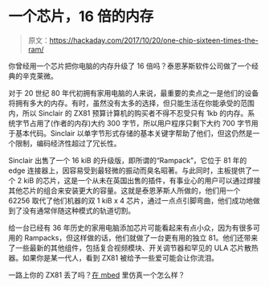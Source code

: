 # 一个芯片，16 倍的内存

> 原文：<https://hackaday.com/2017/10/20/one-chip-sixteen-times-the-ram/>

你曾经用一个芯片把你电脑的内存升级了 16 倍吗？泰恩茅斯软件公司做了一个经典的辛克莱微。

对于 20 世纪 80 年代初拥有家用电脑的人来说，最重要的卖点之一是他们的设备将拥有多大的内存。有时，虽然没有太多的选择，但只能生活在你能承受的范围内，所以 Sinclair 的 ZX81 预算计算机的购买者不得不忍受只有 1kb 的内存。系统字节占用了(作者的内存)大约 300 字节，所以用户程序只剩下大约 700 字节用于基本代码。Sinclair 以单字节形式存储的基本关键字帮助了他们，但这仍然是一个限制，编码经济性超过了冗长性。

Sinclair 出售了一个 16 kiB 的升级版，即所谓的“Rampack”，它位于 81 年的 edge 连接器上，因容易受到最轻微的振动而臭名昭著。与此同时，主板提供了一个 2 kiB 的芯片，这是一个从未在英国出售的插件，有事业心的用户可以通过焊接其他芯片的组合来安装更大的容量。这就是泰恩茅斯人所做的，他们用一个 62256 取代了他们机器的双 1 kiB x 4 芯片，通过一点点引脚弯曲，他们成功地做到了没有通常伴随这种模式的轨道切割。

给一台已经有 36 年历史的家用电脑添加芯片可能看起来有点小众，因为有很多可用的 Rampacks，但这样做的话，他们就做了一台更有用的独立 81。他们还带来了一些最新的其他组件，包括复合视频模块、开关调节器和罕见的 ULA 芯片散热器。如果你是某一代人，看到 ZX81 被给予一些爱可能会让你流泪。

一路上你的 ZX81 丢了吗？[在 mbed](https://hackaday.com/2014/12/22/zx81-emulated-on-an-mbed/) 里仿真一个怎么样？
